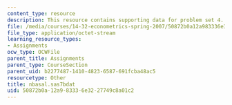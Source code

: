 ```yaml
---
content_type: resource
description: This resource contains supporting data for problem set 4.
file: /media/courses/14-32-econometrics-spring-2007/50872b0a12a983336e3227749c8a01c2_nbasal.sas7bdat
file_type: application/octet-stream
learning_resource_types:
- Assignments
ocw_type: OCWFile
parent_title: Assignments
parent_type: CourseSection
parent_uid: b2277487-1410-4823-6587-691fcba48ac5
resourcetype: Other
title: nbasal.sas7bdat
uid: 50872b0a-12a9-8333-6e32-27749c8a01c2
---
```

